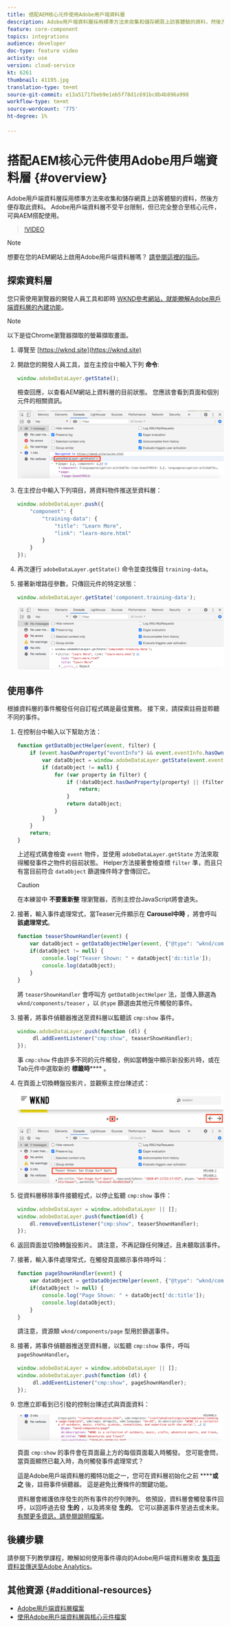 ```yaml
---
title: 搭配AEM核心元件使用Adobe用戶端資料層
description: Adobe用戶端資料層採用標準方法來收集和儲存網頁上訪客體驗的資料，然後方便存取此資料。 Adobe用戶端資料層不受平台限制，但已完全整合至核心元件，可與AEM搭配使用。
feature: core-component
topics: integrations
audience: developer
doc-type: feature video
activity: use
version: cloud-service
kt: 6261
thumbnail: 41195.jpg
translation-type: tm+mt
source-git-commit: e13a5171fbeb9e1eb5f78d1c691bc8b4b896a998
workflow-type: tm+mt
source-wordcount: '775'
ht-degree: 1%

---
```



# 搭配AEM核心元件使用Adobe用戶端資料層 {#overview}

Adobe用戶端資料層採用標準方法來收集和儲存網頁上訪客體驗的資料，然後方便存取此資料。 Adobe用戶端資料層不受平台限制，但已完全整合至核心元件，可與AEM搭配使用。

>[!VIDEO](https://video.tv.adobe.com/v/41195?quality=12&learn=on)

>[!NOTE]
>
> 想要在您的AEM網站上啟用Adobe用戶端資料層嗎？ [請參閱這裡的指示](https://docs.adobe.com/content/help/en/experience-manager-core-components/using/developing/data-layer/overview.html#installation-activation)。

## 探索資料層

您只需使用瀏覽器的開發人員工具和即時 [WKND參考網站，就能瞭解Adobe用戶端資料層的內建功能](https://wknd.site/)。

>[!NOTE]
>
> 以下是從Chrome瀏覽器擷取的螢幕擷取畫面。

1. 導覽至 [https://wknd.site](https://wknd.site)
1. 開啟您的開發人員工具，並在主控台中輸入下列 **命令**:

   ```js
   window.adobeDataLayer.getState();
   ```

   檢查回應，以查看AEM網站上資料層的目前狀態。 您應該會看到頁面和個別元件的相關資訊。

   ![Adobe資料層回應](assets/data-layer-state-response.png)

1. 在主控台中輸入下列項目，將資料物件推送至資料層：

   ```js
   window.adobeDataLayer.push({
       "component": {
           "training-data": {
               "title": "Learn More",
               "link": "learn-more.html"
           }
       }
   });
   ```

1. 再次運行 `adobeDataLayer.getState()` 命令並查找條目 `training-data`。
1. 接著新增路徑參數，只傳回元件的特定狀態：

   ```js
   window.adobeDataLayer.getState('component.training-data');
   ```

   ![僅傳回單一元件資料輸入](assets/return-just-single-component.png)

## 使用事件

根據資料層的事件觸發任何自訂程式碼是最佳實務。 接下來，請探索註冊並聆聽不同的事件。

1. 在控制台中輸入以下幫助方法：

   ```js
   function getDataObjectHelper(event, filter) {
       if (event.hasOwnProperty("eventInfo") && event.eventInfo.hasOwnProperty("path")) {
           var dataObject = window.adobeDataLayer.getState(event.eventInfo.path);
           if (dataObject != null) {
               for (var property in filter) {
                   if (!dataObject.hasOwnProperty(property) || (filter[property] !== null && filter[property] !== dataObject[property])) {
                       return;
                   }
                   return dataObject;
               }
           }
       }
       return;
   }
   ```

   上述程式碼會檢查 `event` 物件，並使用 `adobeDataLayer.getState` 方法來取得觸發事件之物件的目前狀態。 Helper方法接著會檢查標 `filter` 準，而且只有當目前符合 `dataObject` 篩選條件時才會傳回它。

   >[!CAUTION]
   >
   > 在本練習中 **不要重新整** 理瀏覽器，否則主控台JavaScript將會遺失。

1. 接著，輸入事件處理常式，當Teaser元件顯示在 **Carousel中時** ，將會呼叫 **該處理常式**。

   ```js
   function teaserShownHandler(event) {
       var dataObject = getDataObjectHelper(event, {"@type": "wknd/components/teaser"});
       if(dataObject != null) {
           console.log("Teaser Shown: " + dataObject['dc:title']);
           console.log(dataObject);
       }
   }
   ```

   將 `teaserShownHandler` 會呼叫方 `getDataObjectHelper` 法，並傳入篩選為 `wknd/components/teaser` ，以 `@type` 篩選由其他元件觸發的事件。

1. 接著，將事件偵聽器推送至資料層以監聽該 `cmp:show` 事件。

   ```js
   window.adobeDataLayer.push(function (dl) {
        dl.addEventListener("cmp:show", teaserShownHandler);
   });
   ```

   事 `cmp:show` 件由許多不同的元件觸發，例如當轉盤中顯示新投影片時，或在Tab元件中選取新的 **標籤時****** 。

1. 在頁面上切換轉盤投影片，並觀察主控台陳述式：

   ![切換轉盤並檢視事件接聽程式](assets/teaser-console-slides.png)

1. 從資料層移除事件接聽程式，以停止監聽 `cmp:show` 事件：

   ```js
   window.adobeDataLayer = window.adobeDataLayer || [];
   window.adobeDataLayer.push(function(dl) {
       dl.removeEventListener("cmp:show", teaserShownHandler);
   });
   ```

1. 返回頁面並切換轉盤投影片。 請注意，不再記錄任何陳述，且未聽取該事件。

1. 接著，輸入事件處理常式，在觸發頁面顯示事件時呼叫：

   ```js
   function pageShownHandler(event) {
       var dataObject = getDataObjectHelper(event, {"@type": "wknd/components/page"});
       if(dataObject != null) {
           console.log("Page Shown: " + dataObject['dc:title']);
           console.log(dataObject);
       }
   }
   ```

   請注意，資源類 `wknd/components/page` 型用於篩選事件。

1. 接著，將事件偵聽器推送至資料層，以監聽 `cmp:show` 事件，呼叫 `pageShownHandler`。

   ```js
   window.adobeDataLayer = window.adobeDataLayer || [];
   window.adobeDataLayer.push(function (dl) {
        dl.addEventListener("cmp:show", pageShownHandler);
   });
   ```

1. 您應立即看到已引發的控制台陳述式與頁面資料：

   ![頁面顯示資料](assets/page-show-console-data.png)

   頁面 `cmp:show` 的事件會在頁面最上方的每個頁面載入時觸發。 您可能會問，當頁面顯然已載入時，為何觸發事件處理常式？

   這是Adobe用戶端資料層的獨特功能之一，您可在資料層初始化之前 ******或之** 後，註冊事件偵聽器。 這是避免比賽條件的關鍵功能。

   資料層會維護依序發生的所有事件的佇列陣列。 依預設，資料層會觸發事件回呼，以回呼過去發 **生的** ，以及將來發 **生的**。 它可以篩選事件至過去或未來。 [有關更多資訊，請參閱說明檔案](https://github.com/adobe/adobe-client-data-layer/wiki#addeventlistener)。


## 後續步驟

請參閱下列教學課程，瞭解如何使用事件導向的Adobe用戶端資料層來收 [集頁面資料並傳送至Adobe Analytics](../analytics/collect-data-analytics.md)。


## 其他資源 {#additional-resources}

* [Adobe用戶端資料層檔案](https://github.com/adobe/adobe-client-data-layer/wiki)
* [使用Adobe用戶端資料層與核心元件檔案](https://docs.adobe.com/content/help/zh-Hant/experience-manager-core-components/using/developing/data-layer/overview.html)
